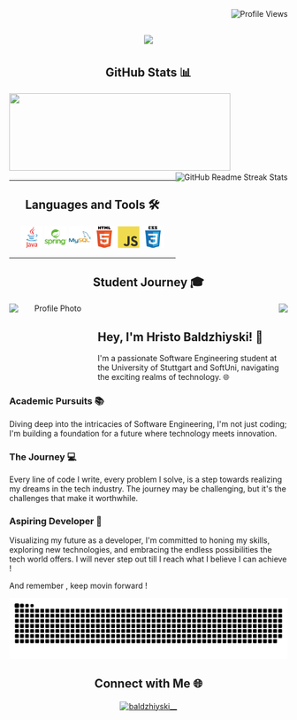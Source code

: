 <div align="right">
  <img src="https://komarev.com/ghpvc/?username=baldzhiyski&label=Profile%20Views&color=0e75b6&style=flat" alt="Profile Views">
</div>
<!-- Set margin-top to adjust the position -->
<div style="margin-top: -20px;">
  <h1 align="center">
    <a href="https://git.io/typing-svg">
      <img src="https://readme-typing-svg.herokuapp.com/?font=Righteous&size=35&center=true&vCenter=true&width=500&height=70&duration=4000&lines=A+Developer+from+Bulgaria;+Chase+it+till+the+end!;" />
    </a>
  </h1>
</div>

  <h2 align="center">GitHub Stats 📊</h2>

  <p align="left">
    <img src="https://github-readme-stats.vercel.app/api?username=baldzhiyski&hide=stars&show_icons=true&theme=dracula&line_height=20"
         style="height: 140px; width: 400px;">
   <!-- GitHub Readme Streak Stats -->
    <img src="https://github-readme-streak-stats.herokuapp.com/?user=baldzhiyski&theme=tokyonight&hide_border=true" 
alt="GitHub Readme Streak Stats" align="right" style="height: 160px;">

  </p>

  <hr>

  <h2 align="center">Languages and Tools 🛠️</h2>

  <p align="center">
    <div align="center">
      <code><img height="40" src="https://raw.githubusercontent.com/devicons/devicon/master/icons/java/java-original-wordmark.svg"></code>
      <code><img height="40" src="https://raw.githubusercontent.com/devicons/devicon/master/icons/spring/spring-original-wordmark.svg"></code>
      <code><img height="40" src="https://raw.githubusercontent.com/devicons/devicon/master/icons/mysql/mysql-original-wordmark.svg"></code>
      <code><img height="40" src="https://raw.githubusercontent.com/devicons/devicon/master/icons/html5/html5-original-wordmark.svg"></code>
      <code><img height="40" src="https://raw.githubusercontent.com/devicons/devicon/master/icons/javascript/javascript-original.svg"></code>
      <code><img height="40" src="https://raw.githubusercontent.com/devicons/devicon/master/icons/css3/css3-original-wordmark.svg"></code>
    </div>
  </p>

  <hr>

  <h2 align="center">Student Journey 🎓</h2>

<div align="center">
  <img width="160" height="160" align="left" src="https://github.com/baldzhiyski/baldzhiyski/assets/143875511/017540a4-57c3-4b4e-a2ac-c6065898a68f" alt="Profile Photo">
</div>
<div align="right">
<img src="https://user-images.githubusercontent.com/74038190/212749447-bfb7e725-6987-49d9-ae85-2015e3e7cc41.gif" width="300">
</div>

## Hey, I'm Hristo Baldzhiyski! 👋

I'm a passionate Software Engineering student at the University of Stuttgart and SoftUni, navigating the exciting realms of technology. 🌐

### Academic Pursuits 📚

Diving deep into the intricacies of Software Engineering, I'm not just coding; I'm building a foundation for a future where technology meets innovation.

### The Journey 💻

Every line of code I write, every problem I solve, is a step towards realizing my dreams in the tech industry. The journey may be challenging, but it's the challenges that make it worthwhile.

### Aspiring Developer 🚀

Visualizing my future as a developer, I'm committed to honing my skills, exploring new technologies, and embracing the endless possibilities the tech world offers. I will never step out till I reach what I believe I can achieve ! 

And remember , keep movin forward !

  <picture>
  <source
    media="(prefers-color-scheme: dark)"
    srcset="https://raw.githubusercontent.com/platane/snk/output/github-contribution-grid-snake-dark.svg"
  />
  <source
    media="(prefers-color-scheme: light)"
    srcset="https://raw.githubusercontent.com/platane/snk/output/github-contribution-grid-snake.svg"
  />
  <img
    alt="github contribution grid snake animation"
    src="https://raw.githubusercontent.com/platane/snk/output/github-contribution-grid-snake.svg"
  />
</picture>

  <h2 align="center">Connect with Me 🌐</h2>

  <p align="center">
    <a href="https://instagram.com/baldzhiyski__" target="blank"><img align="center" src="https://raw.githubusercontent.com/rahuldkjain/github-profile-readme-generator/master/src/images/icons/Social/instagram.svg" alt="baldzhiyski__" height="30" width="40" /></a>
  </p>
</div>
